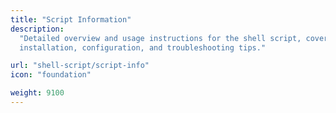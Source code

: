 ```yaml
---
title: "Script Information"
description:
  "Detailed overview and usage instructions for the shell script, covering
  installation, configuration, and troubleshooting tips."

url: "shell-script/script-info"
icon: "foundation"

weight: 9100
---
```


